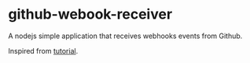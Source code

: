 # github-webook-receiver
A nodejs simple application that receives webhooks events from Github.

Inspired from [tutorial](https://www.robinwieruch.de/github-webhook-node-js).
